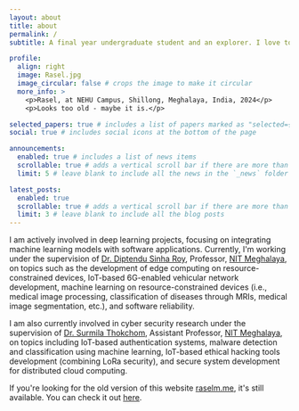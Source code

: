 ```yaml
---
layout: about
title: about
permalink: /
subtitle: A final year undergraduate student and an explorer. I love to explore and learn unknown things. I mostly spend my time doing research related to Machine Learning/Deep Learning, Machine Learning on Resource-Constrained Devices, Cyber Security, Ethical Hacking, and Software Development in all these areas.

profile:
  align: right
  image: Rasel.jpg
  image_circular: false # crops the image to make it circular
  more_info: >
    <p>Rasel, at NEHU Campus, Shillong, Meghalaya, India, 2024</p>
    <p>Looks too old - maybe it is.</p>

selected_papers: true # includes a list of papers marked as "selected={true}"
social: true # includes social icons at the bottom of the page

announcements:
  enabled: true # includes a list of news items
  scrollable: true # adds a vertical scroll bar if there are more than 3 news items
  limit: 5 # leave blank to include all the news in the `_news` folder

latest_posts:
  enabled: true
  scrollable: true # adds a vertical scroll bar if there are more than 3 new posts items
  limit: 3 # leave blank to include all the blog posts
---
```


I am actively involved in deep learning projects, focusing on integrating machine learning models with software applications. Currently, I'm working under the supervision of [Dr. Diptendu Sinha Roy](https://nitm.ac.in/department/computer-science-engineering/faculty-1/prof-diptendu-sinha-roy), Professor, [NIT Meghalaya](https://nitm.ac.in/), on topics such as the development of edge computing on resource-constrained devices, IoT-based 6G-enabled vehicular network development, machine learning on resource-constrained devices (i.e., medical image processing, classification of diseases through MRIs, medical image segmentation, etc.), and software reliability.

I am also currently involved in cyber security research under the supervision of [Dr. Surmila Thokchom](https://nitm.ac.in/department/computer-science-engineering/faculty-1/dr-surmila-thokchom), Assistant Professor, [NIT Meghalaya](https://nitm.ac.in/), on topics including IoT-based authentication systems, malware detection and classification using machine learning, IoT-based ethical hacking tools development (combining LoRa security), and secure system development for distributed cloud computing.

If you're looking for the old version of this website [raselm.me](https://raselm.me), it's still available. You can check it out [here](https://raselm.me/old).